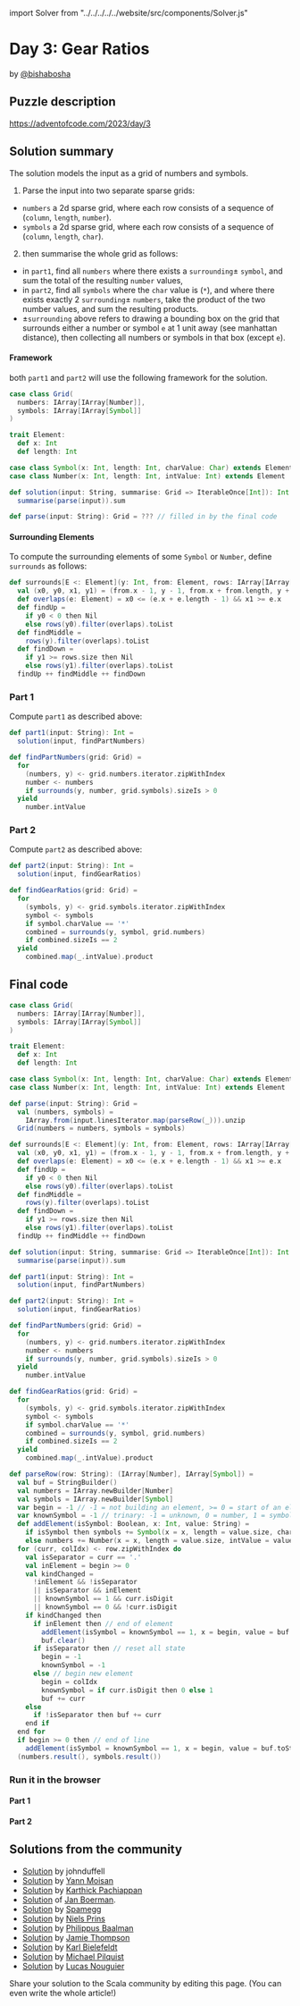 import Solver from "../../../../../website/src/components/Solver.js"

# Day 3: Gear Ratios

by [@bishabosha](https://github.com/bishabosha)

## Puzzle description

https://adventofcode.com/2023/day/3

## Solution summary

The solution models the input as a grid of numbers and symbols.
1. Parse the input into two separate sparse grids:
  - `numbers` a 2d sparse grid, where each row consists of a sequence of (`column`, `length`, `number`).
  - `symbols` a 2d sparse grid, where each row consists of a sequence of (`column`, `length`, `char`).
2. then summarise the whole grid as follows:
  - in `part1`, find all `numbers` where there exists a `surrounding`± `symbol`, and sum the total of the resulting `number` values,
  - in `part2`, find all `symbols` where the `char` value is (`*`), and where there exists exactly 2 `surrounding`± `numbers`, take the product of the two number values, and sum the resulting products.
- ±`surrounding` above refers to drawing a bounding box on the grid that surrounds either a number or symbol `e` at 1 unit away (see manhattan distance), then collecting all numbers or symbols in that box (except `e`).

#### Framework

both `part1` and `part2` will use the following framework for the solution.

```scala
case class Grid(
  numbers: IArray[IArray[Number]],
  symbols: IArray[IArray[Symbol]]
)

trait Element:
  def x: Int
  def length: Int

case class Symbol(x: Int, length: Int, charValue: Char) extends Element
case class Number(x: Int, length: Int, intValue: Int) extends Element

def solution(input: String, summarise: Grid => IterableOnce[Int]): Int =
  summarise(parse(input)).sum

def parse(input: String): Grid = ??? // filled in by the final code
```

#### Surrounding Elements

To compute the surrounding elements of some `Symbol` or `Number`, define `surrounds` as follows:

```scala
def surrounds[E <: Element](y: Int, from: Element, rows: IArray[IArray[E]]): List[E] =
  val (x0, y0, x1, y1) = (from.x - 1, y - 1, from.x + from.length, y + 1)
  def overlaps(e: Element) = x0 <= (e.x + e.length - 1) && x1 >= e.x
  def findUp =
    if y0 < 0 then Nil
    else rows(y0).filter(overlaps).toList
  def findMiddle =
    rows(y).filter(overlaps).toList
  def findDown =
    if y1 >= rows.size then Nil
    else rows(y1).filter(overlaps).toList
  findUp ++ findMiddle ++ findDown
```

### Part 1

Compute `part1` as described above:

```scala
def part1(input: String): Int =
  solution(input, findPartNumbers)

def findPartNumbers(grid: Grid) =
  for
    (numbers, y) <- grid.numbers.iterator.zipWithIndex
    number <- numbers
    if surrounds(y, number, grid.symbols).sizeIs > 0
  yield
    number.intValue
```

### Part 2

Compute `part2` as described above:

```scala
def part2(input: String): Int =
  solution(input, findGearRatios)

def findGearRatios(grid: Grid) =
  for
    (symbols, y) <- grid.symbols.iterator.zipWithIndex
    symbol <- symbols
    if symbol.charValue == '*'
    combined = surrounds(y, symbol, grid.numbers)
    if combined.sizeIs == 2
  yield
    combined.map(_.intValue).product
```

## Final code

```scala
case class Grid(
  numbers: IArray[IArray[Number]],
  symbols: IArray[IArray[Symbol]]
)

trait Element:
  def x: Int
  def length: Int

case class Symbol(x: Int, length: Int, charValue: Char) extends Element
case class Number(x: Int, length: Int, intValue: Int) extends Element

def parse(input: String): Grid =
  val (numbers, symbols) =
    IArray.from(input.linesIterator.map(parseRow(_))).unzip
  Grid(numbers = numbers, symbols = symbols)

def surrounds[E <: Element](y: Int, from: Element, rows: IArray[IArray[E]]): List[E] =
  val (x0, y0, x1, y1) = (from.x - 1, y - 1, from.x + from.length, y + 1)
  def overlaps(e: Element) = x0 <= (e.x + e.length - 1) && x1 >= e.x
  def findUp =
    if y0 < 0 then Nil
    else rows(y0).filter(overlaps).toList
  def findMiddle =
    rows(y).filter(overlaps).toList
  def findDown =
    if y1 >= rows.size then Nil
    else rows(y1).filter(overlaps).toList
  findUp ++ findMiddle ++ findDown

def solution(input: String, summarise: Grid => IterableOnce[Int]): Int =
  summarise(parse(input)).sum

def part1(input: String): Int =
  solution(input, findPartNumbers)

def part2(input: String): Int =
  solution(input, findGearRatios)

def findPartNumbers(grid: Grid) =
  for
    (numbers, y) <- grid.numbers.iterator.zipWithIndex
    number <- numbers
    if surrounds(y, number, grid.symbols).sizeIs > 0
  yield
    number.intValue

def findGearRatios(grid: Grid) =
  for
    (symbols, y) <- grid.symbols.iterator.zipWithIndex
    symbol <- symbols
    if symbol.charValue == '*'
    combined = surrounds(y, symbol, grid.numbers)
    if combined.sizeIs == 2
  yield
    combined.map(_.intValue).product

def parseRow(row: String): (IArray[Number], IArray[Symbol]) =
  val buf = StringBuilder()
  val numbers = IArray.newBuilder[Number]
  val symbols = IArray.newBuilder[Symbol]
  var begin = -1 // -1 = not building an element, >= 0 = start of an element
  var knownSymbol = -1 // trinary: -1 = unknown, 0 = number, 1 = symbol
  def addElement(isSymbol: Boolean, x: Int, value: String) =
    if isSymbol then symbols += Symbol(x = x, length = value.size, charValue = value.head)
    else numbers += Number(x = x, length = value.size, intValue = value.toInt)
  for (curr, colIdx) <- row.zipWithIndex do
    val isSeparator = curr == '.'
    val inElement = begin >= 0
    val kindChanged =
      !inElement && !isSeparator
      || isSeparator && inElement
      || knownSymbol == 1 && curr.isDigit
      || knownSymbol == 0 && !curr.isDigit
    if kindChanged then
      if inElement then // end of element
        addElement(isSymbol = knownSymbol == 1, x = begin, value = buf.toString)
        buf.clear()
      if isSeparator then // reset all state
        begin = -1
        knownSymbol = -1
      else // begin new element
        begin = colIdx
        knownSymbol = if curr.isDigit then 0 else 1
        buf += curr
    else
      if !isSeparator then buf += curr
    end if
  end for
  if begin >= 0 then // end of line
    addElement(isSymbol = knownSymbol == 1, x = begin, value = buf.toString)
  (numbers.result(), symbols.result())
```

### Run it in the browser

#### Part 1

<Solver puzzle="day03-part1" year="2023"/>

#### Part 2

<Solver puzzle="day03-part2" year="2023"/>

## Solutions from the community

- [Solution](https://scastie.scala-lang.org/zSILlpFtTmCmQ3tmOcNPQg) by johnduffell
- [Solution](https://github.com/YannMoisan/advent-of-code/blob/master/2023/src/main/scala/Day3.scala) by [Yann Moisan](https://github.com/YannMoisan)
- [Solution](https://github.com/pkarthick/AdventOfCode/blob/master/2023/scala/src/main/scala/day03.scala) by [Karthick Pachiappan](https://github.com/pkarthick)
- [Solution](https://github.com/Jannyboy11/AdventOfCode2023/blob/master/src/main/scala/day03/Day03.scala) of [Jan Boerman](https://twitter.com/JanBoerman95).
- [Solution](https://github.com/spamegg1/advent-of-code-2023-scala/blob/solutions/03.worksheet.sc#L89) by [Spamegg](https://github.com/spamegg1)
- [Solution](https://github.com/prinsniels/AdventOfCode2023/blob/main/src/main/scala/solutions/day03.scala) by [Niels Prins](https://github.com/prinsniels)
- [Solution](https://github.com/Philippus/adventofcode/blob/main/src/main/scala/adventofcode2023/day3/Day3.scala) by [Philippus Baalman](https://github.com/philippus)
- [Solution](https://github.com/bishabosha/advent-of-code-2023/blob/main/2023-day03.scala) by [Jamie Thompson](https://github.com/bishabosha)
- [Solution](https://github.com/kbielefe/advent-of-code/blob/master/2023/src/main/scala/3.scala) by [Karl Bielefeldt](https://github.com/kbielefe)
- [Solution](https://github.com/mpilquist/aoc/blob/main/2023/day3.sc) by [Michael Pilquist](https://github.com/mpilquist)
- [Solution](https://github.com/iusildra/advent-of-code-2023-scala/blob/main/03.worksheet.sc) by [Lucas Nouguier](https://github.com/iusildra)

Share your solution to the Scala community by editing this page. (You can even write the whole article!)
